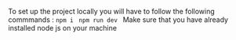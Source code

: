 To set up the project locally you will have to follow the following commmands :
`npm i `
`npm run dev `
Make sure that you have already installed node js on your machine

